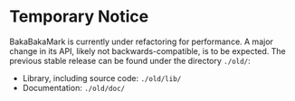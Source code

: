 Temporary Notice
================

BakaBakaMark is currently under refactoring for performance. A major change 
in its API, likely not backwards-compatible, is to be expected. The previous 
stable release can be found under the directory `./old/`:

- Library, including source code: `./old/lib/` 
- Documentation: `./old/doc/`

